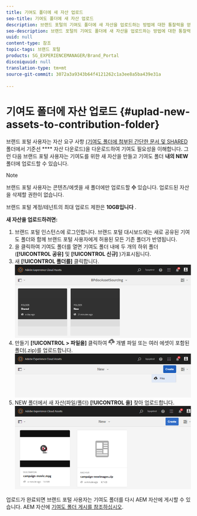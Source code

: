 ```yaml
---
title: 기여도 폴더에 새 자산 업로드
seo-title: 기여도 폴더에 새 자산 업로드
description: 브랜드 포털의 기여도 폴더에 새 자산을 업로드하는 방법에 대한 통찰력을 얻을 수 있습니다.
seo-description: 브랜드 포털의 기여도 폴더에 새 자산을 업로드하는 방법에 대한 통찰력을 얻을 수 있습니다.
uuid: null
content-type: 참조
topic-tags: 브랜드 포털
products: SG_EXPERIENCEMANAGER/Brand_Portal
discoiquuid: null
translation-type: tm+mt
source-git-commit: 3072a3a9343b64f4121262c1a3ee8a5ba439e31a

---
```



# 기여도 폴더에 자산 업로드 {#uplad-new-assets-to-contribution-folder}

브랜드 포털 사용자는 자산 요구 사항 [(기여도 폴더에 첨부된 간단한 문서 및 SHARED](brand-portal-download-asset-requirements.md) 폴더에서 기준선 **** 자산 다운로드)을 다운로드하여 기여도 필요성을 이해합니다.
그런 다음 브랜드 포털 사용자는 기여도를 위한 새 자산을 만들고 기여도 폴더 **내의 NEW** 폴더에 업로드할 수 있습니다.

>[!NOTE]
>
>브랜드 포털 사용자는 콘텐츠/에셋을 새 폴더에만 업로드할 **수** 있습니다. 업로드된 자산을 삭제할 권한이 없습니다.
>
>브랜드 포털 계정/테넌트의 최대 업로드 제한은 **10GB입니다** .


**새 자산을 업로드하려면:**

1. 브랜드 포털 인스턴스에 로그인합니다.
브랜드 포털 대시보드에는 새로 공유된 기여도 폴더와 함께 브랜드 포털 사용자에게 허용된 모든 기존 폴더가 반영됩니다.
1. 을 클릭하여 기여도 폴더를 열면 기여도 폴더 내에 두 개의 하위 폴더(**[!UICONTROL 공유]** 및 **[!UICONTROL 신규]** )가표시됩니다.
1. 새 **[!UICONTROL 폴더를]** 클릭합니다.
   ![](assets/upload-new-assets1.png)
1. 만들기 **[!UICONTROL &gt; 파일을]** 클릭하여 ![](assets/upload.png) 개별 파일 또는 여러 에셋이 포함된 폴더(.zip)를 업로드합니다.
   ![](assets/upload-new-assets2.png)
1. NEW 폴더에서 새 자산(파일/폴더) **[!UICONTROL 을]** 찾아 업로드합니다.
   ![](assets/upload-new-assets3.png)

업로드가 완료되면 브랜드 포털 사용자는 기여도 폴더를 다시 AEM 자산에 게시할 수 있습니다. AEM 자산에 [기여도 폴더 게시를 참조하십시오](brand-portal-publish-contribution-folder-to-aem-assets.md).